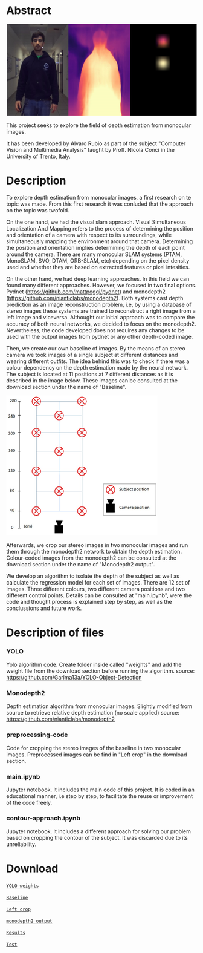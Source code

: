 # Abstract

<img src="images/thumbnail.jpg" width="1200">

This project seeks to explore the field of depth estimation from monocular images.

It has been developed by Alvaro Rubio as part of the subject "Computer Vision and Multimedia Analysis" taught by Proff. Nicola Conci in the University of Trento, Italy.

# Description

To explore depth estimation from monocular images, a first research on te topic was made. From this first research it was conluded that the approach on the topic was twofold. 

On the one hand, we had the visual slam approach. Visual Simultaneous Localization And Mapping refers to the process of determining the position and orientation of a camera with respect to its surroundings, while simultaneously mapping the environment around that camera. Determining the position and orientation implies determining the depth of each point around the camera. There are many monocular SLAM systems (PTAM, MonoSLAM, SVO, DTAM, ORB-SLAM, etc) depending on the pixel density used and whether they are based on extracted features or pixel intesities.

On the other hand, we had deep learning approaches. In this field we can found many different approaches. However, we focused in two final options. Pydnet (https://github.com/mattpoggi/pydnet) and monodepth2 (https://github.com/nianticlabs/monodepth2). Both systems cast depth prediction as an image reconstruction problem, i.e, by using a database of stereo images these systems are trained to reconstruct a right image from a left image and viceversa. 
Althought our initial approach was to compare the accuracy of both neural networks, we decided to focus on the monodepth2. Nevertheless, the code developed does not requires any changes to be used with the output images from pydnet or any other depth-coded image.

Then, we create our own baseline of images. By the means of an stereo camera we took images of a single subject at different distances and wearing different outfits. The idea behind this was to check if there was a colour dependency on the depth estimation made by the neural network. The subject is located at 11 positions at 7 different distances as it is described in the image below. These images can be consulted at the download section under the name of "Baseline".

<img src="images/positions.JPG" width="400">

Afterwards, we crop our stereo images in two monocular images and run them through the monodepth2 network to obtain the depth estimation. Colour-coded images from the monodepth2 can be consulted at the download section under the name of "Monodepth2 output". 

We develop an algorithm to isolate the depth of the subject as well as calculate the regression model for each set of images. There are 12 set of images. Three different colours, two different camera positions and two different control points. Details can be consulted at "main.ipynb", were the code and thought process is explained step by step, as well as the conclussions and future work.


# Description of files
### YOLO
Yolo algorithm code.
Create folder inside called "weights" and add the weight file from the download section before running the algorithm.
source: https://github.com/Garima13a/YOLO-Object-Detection

### Monodepth2
Depth estimation algorithm from monocular images. Slightly modified from source to retrieve relative depth estimation (no scale applied)
source: https://github.com/nianticlabs/monodepth2

### preprocessing-code
Code for cropping the stereo images of the baseline in two monocular images. Preprocessed images can be find in "Left crop" in the download section.

### main.ipynb
Jupyter notebook. It includes the main code of this project. It is coded in an educational manner, i.e step by step, to facilitate the reuse or improvement of the code freely.

### contour-approach.ipynb
Jupyter notebook. It includes a different approach for solving our problem based on cropping the contour of the subject. It was discarded due to its unreliability.

# Download
[`YOLO weights`](https://mega.nz/#F!RUBB3YYJ!pbAz28PVzJnN4Vuq4KA5mg)

[`Baseline`](https://mega.nz/#F!9NQVkS7T!tasTrvKYt0w4h2sUOlsJJA) 

[`Left crop`](https://mega.nz/#F!tNBXRKKR!tDUTec3pCeqm5jBnJ5sDxg) 

[`monodepth2 output`](https://mega.nz/#F!kZQxRIKA!5pk7LA8qsHgg0moKPXFIgw) 

[`Results`](https://mega.nz/folder/kNg1GZLI#D6-u1qDQVVRm4M-GJeUofw) 

[`Test`](https://mega.nz/folder/gIxxBTbR#r0KMgDub4VAYt6su8TrX_g)

